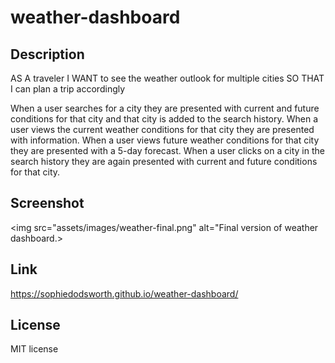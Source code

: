 # weather-dashboard

## Description 

AS A traveler
I WANT to see the weather outlook for multiple cities
SO THAT I can plan a trip accordingly

When a user searches for a city they are presented with current and future conditions for that city and that city is added to the search history. When a user views the current weather conditions for that city they are presented with information. When a user views future weather conditions for that city they are presented with a 5-day forecast. When a user clicks on a city in the search history they are again presented with current and future conditions for that city.

## Screenshot
<img src="assets/images/weather-final.png" alt="Final version of weather dashboard.>

## Link
https://sophiedodsworth.github.io/weather-dashboard/

## License 
MIT license